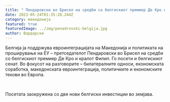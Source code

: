 ```yaml
---
title: " Пендаровски во Брисел на средби со белгискиот премиер Де Кро и кралот Филип"
date: 2023-05-24T01:35:28.244Z
category: македонија
featured: true
featuredImage: ../img/penadrovski-belgija.jpg
author: Вардарски
---
```

<!--StartFragment-->

Белгија ја поддржува евроинтеграцијата на Македонија и политиката на проширување на ЕУ – претседателот Пендаровски во Брисел на средби со белгискиот премиер Де Кро и кралот Филип. Го посети и белгискиот сенат. Во фокусот на разговорите – билатералните односи, економската соработка, македонската евроинтеграција, политичките и економските текови во Европа.

 

Посетата заокружена со две нови белгиски инвестиции во земјава. 

<!--EndFragment-->